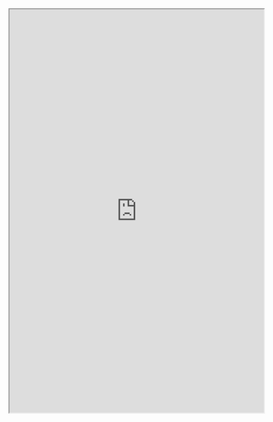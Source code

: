 
<iframe width="100%" height="800" src="https://azgaar.github.io/Fantasy-Map-Generator/?maplink=https://raw.githubusercontent.com/RyanGuild/obsidian-campain-mgmt/main/gm/Tises.map&options=default&x=-5&y=0&scale=1"></iframe>
